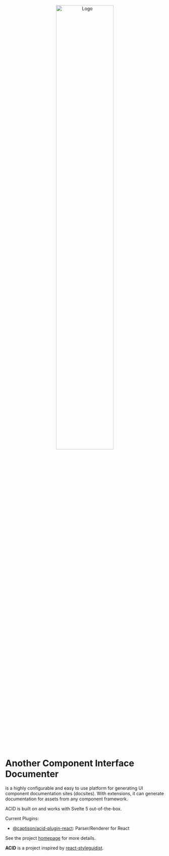 
<center>
  <img src="https://capmeth.github.io/acid/acid.png" alt="Logo" width="60%"/>
</center>


# Another Component Interface Documenter

is a highly configurable and easy to use platform for generating UI component documentation sites (docsites).  With extensions, it can generate documentation for assets from any component framework.

ACID is built on and works with Svelte 5 out-of-the-box.

Current Plugins:

- [@captison/acid-plugin-react](https://github.com/capmeth/acid-plugin-react): Parser/Renderer for React

See the project [homepage](https://capmeth.github.io/acid) for more details.

**ACID** is a project inspired by [react-styleguidist](https://www.npmjs.com/package/react-styleguidist).
